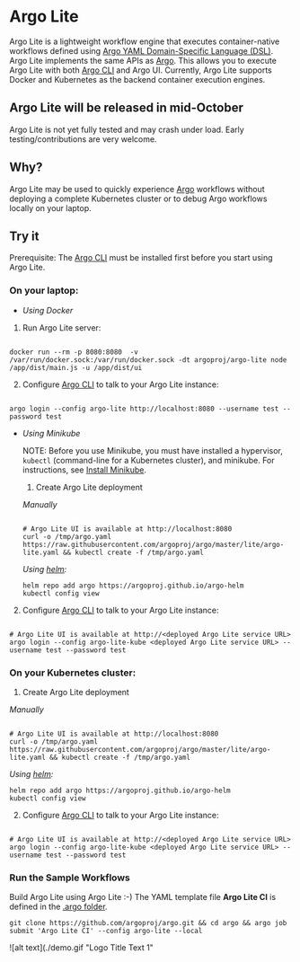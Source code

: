 # Argo Lite

Argo Lite is a lightweight workflow engine that executes container-native workflows defined using [Argo YAML Domain-Specific Language (DSL)](https://argoproj.github.io/docs/yaml/dsl_reference_intro.html).  Argo Lite implements the same APIs as [Argo](https://github.com/argoproj/argo). This allows you to execute Argo Lite with both [Argo CLI](https://argoproj.github.io/docs/dev-cli-reference.html) and Argo UI. Currently, Argo Lite supports Docker and Kubernetes as the backend container execution engines.

## Argo Lite will be released in mid-October

Argo Lite is not yet fully tested and may crash under load. Early testing/contributions are very welcome.

## Why?

Argo Lite may be used to quickly experience [Argo](https://github.com/argoproj/argo) workflows without deploying a complete Kubernetes cluster or to debug Argo workflows locally on your laptop.

## Try it

Prerequisite: The [Argo CLI](https://applatix.com/open-source/argo/get-started/installation) must be installed first before you start using Argo Lite.

### On your laptop:

* *Using Docker*

 1. Run Argo Lite server:

   ```
   
   docker run --rm -p 8080:8080  -v /var/run/docker.sock:/var/run/docker.sock -dt argoproj/argo-lite node /app/dist/main.js -u /app/dist/ui

   ```

 2. Configure [Argo CLI](https://argoproj.github.io/docs/dev-cli-reference.html) to talk to your Argo Lite instance:

   ```

   argo login --config argo-lite http://localhost:8080 --username test --password test

   ```

* *Using Minikube*

  NOTE: Before you use Minikube, you must have installed a hypervisor, `kubectl` (command-line for a Kubernetes cluster), and minikube. For instructions, see [Install Minikube](https://kubernetes.io/docs/tasks/tools/install-minikube/).

  1. Create Argo Lite deployment

   *Manually*

   ```

   # Argo Lite UI is available at http://localhost:8080
   curl -o /tmp/argo.yaml https://raw.githubusercontent.com/argoproj/argo/master/lite/argo-lite.yaml && kubectl create -f /tmp/argo.yaml

   ```

   *Using [helm](https://docs.helm.sh/using_helm/#installing-helm):*

   ```
   helm repo add argo https://argoproj.github.io/argo-helm
   kubectl config view

   ```

 2. Configure [Argo CLI](https://argoproj.github.io/docs/dev-cli-reference.html) to talk to your Argo Lite instance:

   ```

   # Argo Lite UI is available at http://<deployed Argo Lite service URL>
   argo login --config argo-lite-kube <deployed Argo Lite service URL> --username test --password test

   ```

### On your Kubernetes cluster:

1. Create Argo Lite deployment

  *Manually*

  ```

  # Argo Lite UI is available at http://localhost:8080
  curl -o /tmp/argo.yaml https://raw.githubusercontent.com/argoproj/argo/master/lite/argo-lite.yaml && kubectl create -f /tmp/argo.yaml

  ```

  *Using [helm](https://docs.helm.sh/using_helm/#installing-helm):*

  ```
  helm repo add argo https://argoproj.github.io/argo-helm
  kubectl config view

  ```

2. Configure [Argo CLI](https://argoproj.github.io/docs/dev-cli-reference.html) to talk to your Argo Lite instance:

  ```

  # Argo Lite UI is available at http://<deployed Argo Lite service URL>
  argo login --config argo-lite-kube <deployed Argo Lite service URL> --username test --password test

  ```

### Run the Sample Workflows

Build Argo Lite using Argo Lite :-) The YAML template file **Argo Lite CI** is defined in the [.argo folder](https://github.com/argoproj/argo/blob/master/.argo/lite-ci.yaml).

```
git clone https://github.com/argoproj/argo.git && cd argo && argo job submit 'Argo Lite CI' --config argo-lite --local
```

![alt text](./demo.gif "Logo Title Text 1"
